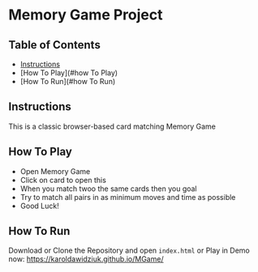 # Memory Game Project

## Table of Contents

* [Instructions](#instructions)
* [How To Play](#how To Play)
* [How To Run](#how To Run)

## Instructions

This is a classic browser-based card matching Memory Game 

## How To Play

* Open Memory Game
* Click on card to open this
* When you match twoo the same cards then you goal
* Try to match all pairs in as minimum moves and time as possible  
* Good Luck!

## How To Run

Download or Clone the Repository and open `index.html`
or
Play in Demo now: 
https://karoldawidziuk.github.io/MGame/

